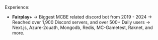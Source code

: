Experience: 

- **Fairplay+**
-> Biggest MCBE related discord bot from 2019 - 2024
-> Reached over 1,900 Discord servers, and over 500+ Daily users
-> Next.js, Azure-2ouath, Mongodb, Redis, MC-Gametest, Raknet, and more. 
